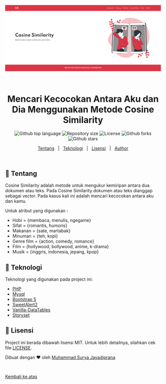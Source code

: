 <div align="center" id="top"> 
  <img src="screenshot/ss.png" alt="Cosine" />

  &#xa0;

  <!-- <a href="https://cosine.netlify.app">Demo</a> -->
</div>

<h1 align="center">Mencari Kecocokan Antara Aku dan Dia Menggunakan Metode Cosine Similarity</h1>

<p align="center">
  <img alt="Github top language" src="https://img.shields.io/github/languages/top/suryamsj/cosine?color=56BEB8">

  <img alt="Repository size" src="https://img.shields.io/github/repo-size/suryamsj/cosine?color=56BEB8">

  <img alt="License" src="https://img.shields.io/github/license/suryamsj/cosine?color=56BEB8">

  <img alt="Github forks" src="https://img.shields.io/github/forks/suryamsj/cosine?color=56BEB8" />

  <img alt="Github stars" src="https://img.shields.io/github/stars/suryamsj/cosine?color=56BEB8" />
</p>

<p align="center">
  <a href="#dart-tentang">Tentang</a> &#xa0; | &#xa0; 
  <a href="#rocket-teknologi">Teknologi</a> &#xa0; | &#xa0;
  <a href="#memo-lisensi">Lisensi</a> &#xa0; | &#xa0;
  <a href="https://github.com/suryamsj" target="_blank">Author</a>
</p>

<br>

## :dart: Tentang ##

Cosine Similarity adalah metode untuk mengukur kemiripan antara 
dua dokumen atau teks. Pada Cosine Similarity dokumen atau 
teks dianggap sebagai vector. Pada kasus kali ini adalah mencari kecocokan antara aku dan kamu.

Untuk atribut yang digunakan :
- Hobi = {membaca, menulis, ngegame}
- Sifat = {romantis, humoris}
- Makanan = {sate, martabak}
- Minuman = {teh, kopi}
- Genre film = {action, comedy, romance}
- Film = {hollywood, bollywood, anime, k-drama}
- Musik = {inggris, indonesia, jepang, kpop}

## :rocket: Teknologi ##

Teknologi yang digunakan pada project ini:

- [PHP](https://www.php.net/)
- [Mysql](https://www.mysql.com/)
- [Bootstrap 5](https://getbootstrap.com/)
- [SweetAlert2](https://sweetalert2.github.io/)
- [Vanilla-DataTables](https://github.com/Mobius1/Vanilla-DataTables)
- [Storyset](https://storyset.com/)

## :memo: Lisensi ##

Project ini berada dibawah lisensi MIT. Untuk lebih detailnya, silahkan cek file [LICENSE](LICENSE).


Dibuat dengan :heart: oleh <a href="https://github.com/suryamsj" target="_blank">Muhammad Surya Jayadiprana</a>

&#xa0;

<a href="#top">Kembali ke atas</a>
